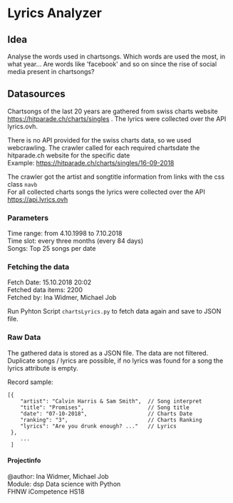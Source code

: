 # Lyrics Analyzer
## Idea
Analyse the words used in chartsongs.
Which words are used the most, in what year...
Are words like 'facebook' and so on since the rise of social media present in chartsongs?

## Datasources
Chartsongs of the last 20 years are gathered from swiss charts website https://hitparade.ch/charts/singles . The lyrics were collected over the API lyrics.ovh. 
 
There is no API provided for the swiss charts data, so we used webcrawling. The crawler called for each required chartsdate the hitparade.ch website for the specific date  
Example: https://hitparade.ch/charts/singles/16-09-2018

The crawler got the artist and songtitle information from links with the css class `navb`   
For all collected charts songs the lyrics were collected over the API https://api.lyrics.ovh


### Parameters  
Time range: from 4.10.1998 to 7.10.2018  
Time slot: every three months (every 84 days)  
Songs: Top 25 songs per date

### Fetching the data
Fetch Date: 15.10.2018 20:02  
Fetched data items: 2200  
Fetched by: Ina Widmer, Michael Job 
  
Run Pyhton Script ```chartsLyrics.py``` to fetch data again and save to JSON file.


### Raw Data
The gathered data is stored as a JSON file. The data are not filtered. Duplicate songs / lyrics are possible, if no lyrics was found for a song the lyrics attribute is empty.  


Record sample:
```
[{   
    "artist": "Calvin Harris & Sam Smith",  // Song interpret
    "title": "Promises",                    // Song title
    "date": "07-10-2018",                   // Charts Date
    "ranking": "3",                         // Charts Ranking
    "lyrics": "Are you drunk enough? ..."   // Lyrics
 }, 
    ...
 ]
```  

#### Projectinfo
@author: Ina Widmer, Michael Job  
Module: dsp Data science with Python  
FHNW iCompetence HS18
